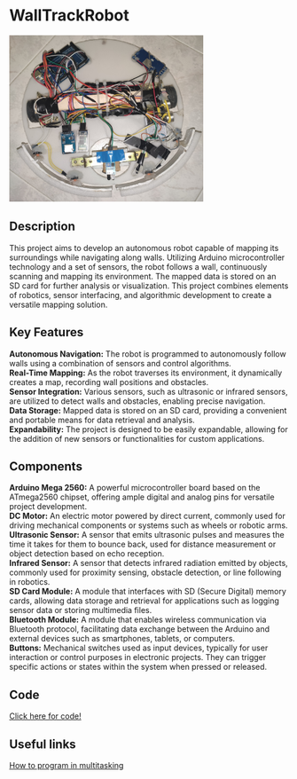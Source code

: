# WallTrackRobot

<img src="images/IMG_20230124_205014.jpg" alt="Motion sensor smart" style="width:350px;height:300px;">

## Description

This project aims to develop an autonomous robot capable of mapping its surroundings while navigating along walls. Utilizing Arduino microcontroller technology and a set of sensors, the robot follows a wall, continuously scanning and mapping its environment. The mapped data is stored on an SD card for further analysis or visualization. This project combines elements of robotics, sensor interfacing, and algorithmic development to create a versatile mapping solution.

## Key Features

<b>Autonomous Navigation:</b> The robot is programmed to autonomously follow walls using a combination of sensors and control algorithms.<br>
<b>Real-Time Mapping:</b> As the robot traverses its environment, it dynamically creates a map, recording wall positions and obstacles.<br>
<b>Sensor Integration:</b> Various sensors, such as ultrasonic or infrared sensors, are utilized to detect walls and obstacles, enabling precise navigation.<br>
<b>Data Storage:</b> Mapped data is stored on an SD card, providing a convenient and portable means for data retrieval and analysis.<br>
<b>Expandability:</b> The project is designed to be easily expandable, allowing for the addition of new sensors or functionalities for custom applications.

## Components

<b>Arduino Mega 2560:</b> A powerful microcontroller board based on the ATmega2560 chipset, offering ample digital and analog pins for versatile project development.<br>
<b>DC Motor:</b> An electric motor powered by direct current, commonly used for driving mechanical components or systems such as wheels or robotic arms.<br>
<b>Ultrasonic Sensor:</b> A sensor that emits ultrasonic pulses and measures the time it takes for them to bounce back, used for distance measurement or object detection based on echo reception.<br>
<b>Infrared Sensor:</b> A sensor that detects infrared radiation emitted by objects, commonly used for proximity sensing, obstacle detection, or line following in robotics.<br>
<b>SD Card Module:</b> A module that interfaces with SD (Secure Digital) memory cards, allowing data storage and retrieval for applications such as logging sensor data or storing multimedia files.<br>
<b>Bluetooth Module:</b> A module that enables wireless communication via Bluetooth protocol, facilitating data exchange between the Arduino and external devices such as smartphones, tablets, or computers.<br>
<b>Buttons:</b> Mechanical switches used as input devices, typically for user interaction or control purposes in electronic projects. They can trigger specific actions or states within the system when pressed or released.

## Code

[Click here for code!](Code.ino)

## Useful links

[How to program in multitasking](https://github.com/bxparks/AceRoutine/blob/develop/USER_GUIDE.md)


